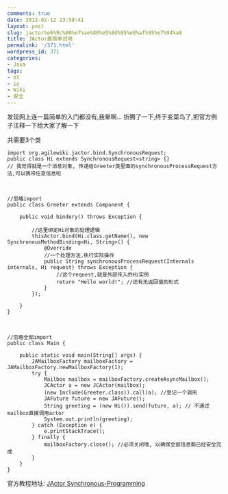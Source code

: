 ```yaml
---
comments: true
date: 2012-02-12 23:59:41
layout: post
slug: jactor%e6%9c%80%e7%ae%80%e5%8d%95%e8%af%95%e7%94%a8
title: JActor最简单试用
permalink: '/371.html'
wordpress_id: 371
categories:
- Java
tags:
- el
- io
- Wiki
- 安全
---
```


发现网上连一篇简单的入门都没有,我晕啊... 折腾了一下,终于变菜鸟了,把官方例子注释一下给大家了解一下

共需要3个类

    
    
    import org.agilewiki.jactor.bind.SynchronousRequest;
    public class Hi extends SynchronousRequest<string> {}
    // 我觉得就是一个消息对象, 传递给Greeter类里面的synchronousProcessRequest方法,可以携带任意信息啦
    

    
    //忽略import
    public class Greeter extends Component {
        
        public void bindery() throws Exception {
    
            //这里绑定Hi对象的处理逻辑
            thisActor.bind(Hi.class.getName(), new SynchronousMethodBinding<Hi, String>() {
                @Override
                //一个处理方法,执行实际操作
                public String synchronousProcessRequest(Internals internals, Hi request) throws Exception {
                    //这个request,就是外部传入的Hi实例
                	return "Hello world!"; //还有无返回值的形式
                }
            });
    
        }
    }
    

    
    //忽略全部import
    public class Main {
    
    	public static void main(String[] args) {
    		JAMailboxFactory mailboxFactory = JAMailboxFactory.newMailboxFactory(1);
    		try {
    		    Mailbox mailbox = mailboxFactory.createAsyncMailbox();
    		    JCActor a = new JCActor(mailbox);
    		    (new Include(Greeter.class)).call(a); //登记一个调用
    		    JAFuture future = new JAFuture();
    		    String greeting = (new Hi()).send(future, a); // 不通过mailbox直接调用actor
    		    System.out.println(greeting);
    		} catch (Exception e) {
    		    e.printStackTrace();
    		} finally {
    		    mailboxFactory.close(); //必须关闭哦, 以确保全部信息都已经安全完成
    		}
    	}
    }
    
    



官方教程地址: [JActor Synchronous-Programming](https://github.com/laforge49/JActor/wiki/Synchronous-Programming)
